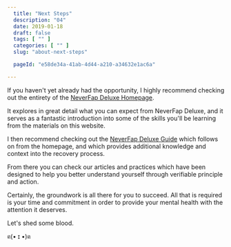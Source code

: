 ```yaml
---
  title: "Next Steps"
  description: "04"
  date: 2019-01-18
  draft: false
  tags: [ "" ]
  categories: [ "" ]
  slug: "about-next-steps"

  pageId: "e58de34a-41ab-4d44-a210-a34632e1ac6a"

---
```


If you haven't yet already had the opportunity, I highly recommend checking out the entirety of the <a class="link" href="https://neverfapdeluxe.com/">NeverFap Deluxe Homepage</a>.

It explores in great detail what you can expect from NeverFap Deluxe, and it serves as a fantastic introduction into some of the skills you'll be learning from the materials on this website.

I then recommend checking out the <a class="link" href="https://neverfapdeluxe.com/guide">NeverFap Deluxe Guide</a> which follows on from the homepage, and which provides additional knowledge and context into the recovery process.

From there you can check our articles and practices which have been designed to help you better understand yourself through verifiable principle and action.

Certainly, the groundwork is all there for you to succeed. All that is required is your time and commitment in order to provide your mental health with the attention it deserves.

Let's shed some blood. 

ฅ(• ɪ •)ฅ
